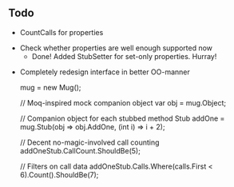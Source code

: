 Todo
----

* CountCalls for properties
+ Check whether properties are well enough supported now
  + Done! Added StubSetter for set-only properties. Hurray!
* Completely redesign interface in better OO-manner

    mug = new Mug<IAdder>();
    
    // Moq-inspired mock companion object
    var obj = mug.Object;
    
    // Companion object for each stubbed method
    Stub<int> addOne = mug.Stub(obj => obj.AddOne, (int i) => i + 2);
    
    // Decent no-magic-involved call counting
    addOneStub.CallCount.ShouldBe(5);
    
    // Filters on call data
    addOneStub.Calls.Where(calls.First < 6).Count().ShouldBe(7);
    
    
    